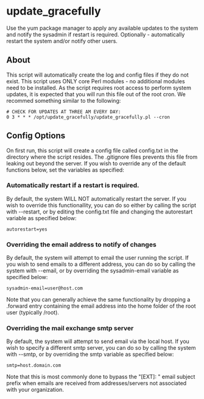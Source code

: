 # update_gracefully

Use the yum package manager to apply any available updates to the system and notify the sysadmin if restart is required.  Optionally - automatically restart the 
system and/or notify other users.

## About

This script will automatically create the log and config files if they do not exist.  This script uses ONLY core Perl modules - no additional modules need to be 
installed.  As the script requires root access to perform system updates, it is expected that you will run this file out of the root cron.  We recommed something 
similar to the following:

```
# CHECK FOR UPDATES AT THREE AM EVERY DAY:
0 3 * * * /opt/update_gracefully/update_gracefully.pl --cron
```

## Config Options

On first run, this script will create a config file called config.txt in the directory where the script resides.  The .gitignore files prevents this file from 
leaking out beyond the server.  If you wish to override any of the default functions below, set the variables as specified:

### Automatically restart if a restart is required.

By default, the system WILL NOT automatically restart the server.  If you wish to override this functionallity, you can do so either by calling the script with 
--restart, or by editing the config.txt file and changing the autorestart variable as specified below:

```
autorestart=yes
```

### Overriding the email address to notify of changes

By default, the system will attempt to email the user running the script.  If you wish to send emails to a 
different address, you can do so by calling the system with --email, or by overriding the sysadmin-email 
variable as specified below:

```
sysadmin-email=user@host.com
```

Note that you can generally achieve the same functionality by dropping a .forward entry containing the email address into the home folder of the root user 
(typically /root).

### Overriding the mail exchange smtp server 

By default, the system will attempt to send email via the local host.  If you wish to specify a different 
smtp server, you can do so by calling the system with --smtp, or by overriding the smtp variable as 
specified below:

```
smtp=host.domain.com
```

Note that this is most commonly done to bypass the "[EXT]: " email subject prefix when emails are received from 
addresses/servers not associated with your organization.
